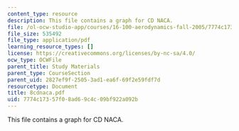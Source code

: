 ```yaml
---
content_type: resource
description: This file contains a graph for CD NACA.
file: /ol-ocw-studio-app/courses/16-100-aerodynamics-fall-2005/7774c17357f08ad69c4c09bf922a092b_8cdnaca.pdf
file_size: 535492
file_type: application/pdf
learning_resource_types: []
license: https://creativecommons.org/licenses/by-nc-sa/4.0/
ocw_type: OCWFile
parent_title: Study Materials
parent_type: CourseSection
parent_uid: 2827ef9f-2505-3ad1-ea6f-69f2e59fdf7d
resourcetype: Document
title: 8cdnaca.pdf
uid: 7774c173-57f0-8ad6-9c4c-09bf922a092b
---
```

This file contains a graph for CD NACA.